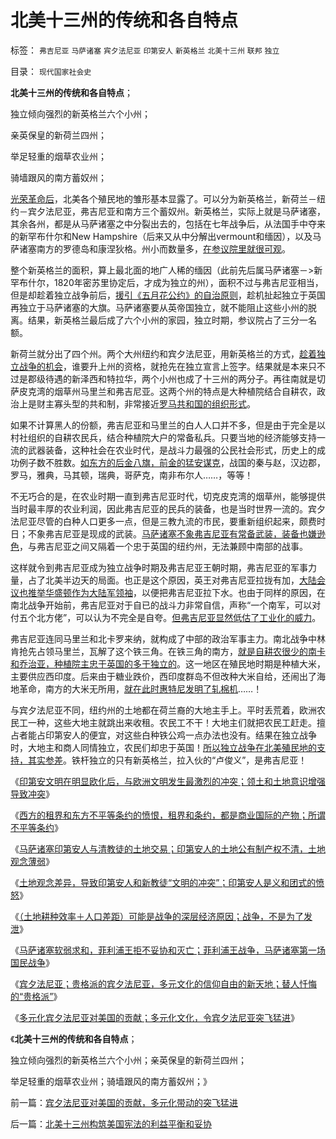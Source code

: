 # 北美十三州的传统和各自特点

标签： `弗吉尼亚` `马萨诸塞` `宾夕法尼亚` `印第安人` `新英格兰` `北美十三州` `联邦` `独立` 

目录： `现代国家社会史`

**北美十三州的传统和各自特点**；

独立倾向强烈的新英格兰六个小州；

亲英保皇的新荷兰四州；

举足轻重的烟草农业州；

骑墙跟风的南方蓄奴州；

[光荣革命后](../../../2011/3/11/光荣革命的敌人和治乱循环.md)，北美各个殖民地的雏形基本显露了。可以分为新英格兰，新荷兰－纽约－宾夕法尼亚，弗吉尼亚和南方三个蓄奴州。新英格兰，实际上就是马萨诸塞，其余各州，都是从马萨诸塞之中分裂出去的，包括在七年战争后，从法国手中夺来的新罕布什尔和New
Hampshire（后来又从中分解出vermount和缅因），以及马萨诸塞南方的罗德岛和康涅狄格。州小而数量多，[在参议院里就很可观](../../../2011/5/14/美国全国党的地方主义原则.md)。

整个新英格兰的面积，算上最北面的地广人稀的缅因（此前先后属马萨诸塞－>新罕布什尔，1820年密苏里协定后，才成为独立的州），面积不过与弗吉尼亚相当，但是却趁着独立战争前后，[援引《五月花公约》的自治原则](../../../2011/3/15/美国的农民工和户籍制度和印第安人.md)，趁机扯起独立于英国再独立于马萨诸塞的大旗。马萨诸塞要从英帝国独立，就不能阻止这些小州的脱离。结果，新英格兰最后成了六个小州的家园，独立时期，参议院占了三分一名额。

新荷兰就分出了四个州。两个大州纽约和宾夕法尼亚，用新英格兰的方式，[趁着独立战争的机会](../../../2011/5/9/有限的革命，有限的战争.md)，谁要升上州的资格，就抢先在独立宣言上签字。结果就是本来只不过是郡级待遇的新泽西和特拉华，两个小州也成了十三州的两分子。再往南就是切萨皮克湾的烟草州马里兰和弗吉尼亚。这两个州的特点是大种植院结合自耕农，政治上是财主寡头型的共和制，非常接近[罗马共和国的组织形式](../../../2010/8/13/罗马共和国和罗马帝国的统治阶级.md)。

如果不计算黑人的份额，弗吉尼亚和马里兰的白人人口并不多，但是由于完全是以村社组织的自耕农民兵，结合种植院大户的常备私兵。只要当地的经济能够支持一流的武器装备，这种社会在农业时代，是战斗力最强的公民社会形式，历史上的成功例子数不胜数。[如东方的后金八旗，前金的猛安谋克](../../../2010/12/16/金朝与宋朝经济发展水平大致相当.md)，战国的秦与赵，汉边郡，罗马，雅典，马其顿，瑞典，哥萨克，南非布尔人……，等等！

不无巧合的是，在农业时期一直到弗吉尼亚时代，切克皮克湾的烟草州，能够提供当时最丰厚的农业利润，因此弗吉尼亚的民兵的装备，也是当时世界一流的。宾夕法尼亚尽管的白种人口更多一点，但是三教九流的市民，要重新组织起来，颇费时日；不象弗吉尼亚是现成的武装。[马萨诸塞不象弗吉尼亚有常备武装，装备也嫌逊色](../../../2011/9/27/首创土地私有的马萨诸塞符合国民主权原理.md)，与弗吉尼亚之间又隔着一个忠于英国的纽约州，无法兼顾中南部的战事。

这样就令到弗吉尼亚成为独立战争时期及弗吉尼亚王朝时期，弗吉尼亚的军事力量，占了北美半边天的局面。也正是这个原因，英王对弗吉尼亚拉拢有加，[大陆会议也推举华盛顿作为大陆军领袖](../../../2010/8/17/华盛顿理想是斯多葛美国;民主在古希腊并非最优政体.md)，以便把弗吉尼亚拉下水。也由于同样的原因，在南北战争开始前，弗吉尼亚对于自已的战斗力非常自信，声称“一个南军，可以对付五个北方佬”，可以认为不完全是自夸。[但弗吉尼亚显然低估了工业化的威力](../../../2011/5/24/美国工业增长的成因.md)。

弗吉尼亚连同马里兰和北卡罗来纳，就构成了中部的政治军事主力。南北战争中林肯抢先占领马里兰，瓦解了这个铁三角。在铁三角的南方，[就是自耕农很少的南卡和乔治亚，种植院主忠于英国的多于独立的](../../../2011/5/8/北美独立战争简析《爱国者》真假情节.md)。这一地区在殖民地时期是种植大米，主要供应西印度。后来由于糖业跌价，西印度群岛不但改种大米自给，还闹出了海地革命，南方的大米无所用，[就在此时惠特尼发明了轧棉机](../../../2011/5/24/美国蓄奴与废奴争论中的利益和虚伪.md)……！

与宾夕法尼亚不同，纽约州的土地都在荷兰裔的大地主手上。平时丢荒着，欧洲农民工一种，这些大地主就跳出来收租。农民工不干！大地主们就把农民工赶走。擅占者能占印第安人的便宜，对这些白种铁公鸡一点办法也没有。结果在独立战争时，大地主和商人同情独立，农民们却忠于英国！[所以独立战争在北美殖民地的支持，其实参差](../../../2011/5/9/独立战争没有保证美国的独立；星条旗歌.md)。铁杆独立的只有新英格兰，拉入伙的“卢俊义”，是弗吉尼亚！

《[印第安文明在明显欧化后，与欧洲文明发生最激烈的冲突；领土和土地意识增强导致冲突](../../../2011/9/30/印第安明显落后于欧洲文明.md)》

《[西方的租界和东方不平等条约的愤恨，租界和条约，都是商业国际的产物；所谓不平等条约](../../../2011/9/30/西方的租界和东方不平等条约的愤恨.md)》

《[马萨诸塞印第安人与清教徒的土地交易；印第安人的土地公有制产权不清，土地观念薄弱](../../../2011/10/1/马萨诸塞印第安人与清教徒的土地交易.md)》

《[土地观念差异，导致印第安人和新教徒“文明的冲突”；印第安人是义和团式的愤怒](../../../2011/10/1/土地观念差异,印第安人义和团式的愤怒.md)》

《[（土地耕种效率＋人口差距）可能是战争的深层经济原因；战争，不是为了发泄](../../../2011/10/1/愤青菲利浦王的战争，为了发泄！.md)》

《[马萨诸塞软弱求和，菲利浦王拒不妥协和灭亡；菲利浦王战争，马萨诸塞第一场国民战争](../../../2011/10/1/马萨诸塞求和，菲利浦王拒不妥协被灭亡.md)》

《[宾夕法尼亚；贵格派的宾夕法尼亚，多元文化的信仰自由的新天地；替人忏悔的“贵格派”](../../../2011/10/2/宾夕法尼亚，多元文化的新天地，惹人讨厌的贵格派.md)》

《[多元化宾夕法尼亚对美国的贡献；多元化文化，令宾夕法尼亚突飞猛进](../../../2011/10/2/宾夕法尼亚对美国的贡献，多元化带动的突飞猛进.md)》

《**北美十三州的传统和各自特点**；

独立倾向强烈的新英格兰六个小州；亲英保皇的新荷兰四州；

举足轻重的烟草农业州；骑墙跟风的南方蓄奴州；》



前一篇：[宾夕法尼亚对美国的贡献，多元化带动的突飞猛进](../../../2011/10/2/宾夕法尼亚对美国的贡献，多元化带动的突飞猛进.md)

后一篇：[北美十三州构筑美国宪法的利益平衡和妥协](../../../2011/10/2/北美十三州构筑美国宪法的利益平衡和妥协.md)